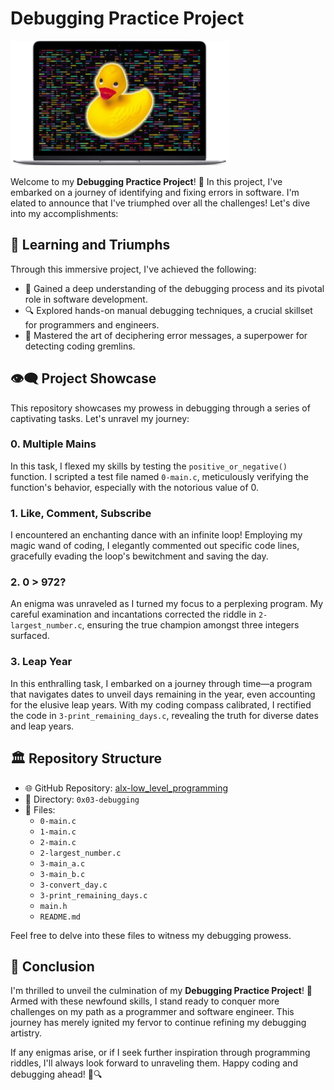 # Debugging Practice Project

<img src="https://github.com/Nureex/Files/blob/master/Photos/duck1.jpg" alt="Rubber Duck" width="350" height="200">


Welcome to my **Debugging Practice Project**! 🚀 In this project, I've embarked on a journey of identifying and fixing errors in software. I'm elated to announce that I've triumphed over all the challenges! Let's dive into my accomplishments:

## 🌟 Learning and Triumphs

Through this immersive project, I've achieved the following:

- 🧠 Gained a deep understanding of the debugging process and its pivotal role in software development.
- 🔍 Explored hands-on manual debugging techniques, a crucial skillset for programmers and engineers.
- 📜 Mastered the art of deciphering error messages, a superpower for detecting coding gremlins.

## 👁‍🗨 Project Showcase

This repository showcases my prowess in debugging through a series of captivating tasks. Let's unravel my journey:

### 0. Multiple Mains

In this task, I flexed my skills by testing the `positive_or_negative()` function. I scripted a test file named `0-main.c`, meticulously verifying the function's behavior, especially with the notorious value of 0.

### 1. Like, Comment, Subscribe

I encountered an enchanting dance with an infinite loop! Employing my magic wand of coding, I elegantly commented out specific code lines, gracefully evading the loop's bewitchment and saving the day.

### 2. 0 > 972?

An enigma was unraveled as I turned my focus to a perplexing program. My careful examination and incantations corrected the riddle in `2-largest_number.c`, ensuring the true champion amongst three integers surfaced.

### 3. Leap Year

In this enthralling task, I embarked on a journey through time—a program that navigates dates to unveil days remaining in the year, even accounting for the elusive leap years. With my coding compass calibrated, I rectified the code in `3-print_remaining_days.c`, revealing the truth for diverse dates and leap years.

## 🏛 Repository Structure

- 🌐 GitHub Repository: [alx-low_level_programming](https://github.com/nureex/alx-low_level_programming)
- 📂 Directory: `0x03-debugging`
- 📄 Files:
  - `0-main.c`
  - `1-main.c`
  - `2-main.c`
  - `2-largest_number.c`
  - `3-main_a.c`
  - `3-main_b.c`
  - `3-convert_day.c`
  - `3-print_remaining_days.c`
  - `main.h`
  - `README.md`

Feel free to delve into these files to witness my debugging prowess.

## 🌠 Conclusion

I'm thrilled to unveil the culmination of my **Debugging Practice Project**! 🎉 Armed with these newfound skills, I stand ready to conquer more challenges on my path as a programmer and software engineer. This journey has merely ignited my fervor to continue refining my debugging artistry.

If any enigmas arise, or if I seek further inspiration through programming riddles, I'll always look forward to unraveling them. Happy coding and debugging ahead! 🚀🔍
